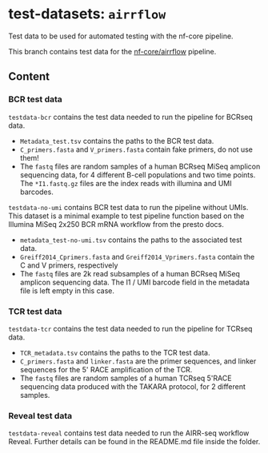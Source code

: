 # test-datasets: `airrflow`

Test data to be used for automated testing with the nf-core pipeline.

This branch contains test data for the [nf-core/airrflow](https://github.com/nf-core/airrflow) pipeline.

## Content

### BCR test data

`testdata-bcr` contains the test data needed to run the pipeline for BCRseq data.

* `Metadata_test.tsv` contains the paths to the BCR test data.
* `C_primers.fasta` and `V_primers.fasta` contain fake primers, do not use them!
* The `fastq` files are random samples of a human BCRseq MiSeq amplicon sequencing data, for 4 different B-cell populations and two time points. The `*I1.fastq.gz` files are the index reads with illumina and UMI barcodes.

`testdata-no-umi` contains BCR test data to run the pipeline without UMIs. This dataset is a minimal example to test pipeline function based on the Illumina MiSeq 2x250 BCR mRNA workflow from the presto docs.

* `metadata_test-no-umi.tsv` contains the paths to the associated test data.
* `Greiff2014_Cprimers.fasta` and `Greiff2014_Vprimers.fasta` contain the C and
  V primers, respectively
* The `fastq` files are 2k read subsamples of a human BCRseq MiSeq amplicon
  sequencing data. The I1 / UMI barcode field in the metadata file is left empty
  in this case.

### TCR test data

`testdata-tcr` contains the test data needed to run the pipeline for TCRseq data.

* `TCR_metadata.tsv` contains the paths to the TCR test data.
* `C_primers.fasta` and `linker.fasta` are the primer sequences, and linker sequences for the 5' RACE amplification of the TCR.
* The `fastq` files are random samples of a human TCRseq 5'RACE sequencing data produced with the TAKARA protocol, for 2 different samples.

### Reveal test data

`testdata-reveal` contains test data needed to run the AIRR-seq workflow Reveal. Further details can be found in the README.md file inside the folder.
